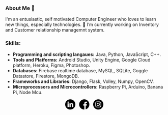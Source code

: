 ### About Me 👋
I'm an entusiastic, self motivated Computer Engineer who loves to learn new things, especially technologies.
🔭 I’m currently working on Inventory and Customer relationship managemnt system.

### Skills:

* **Programming and scripting langaues:** 
  Java, Python, JavaScript, C++.
* **Tools and Platforms:**
   Android Studio, Unity Engine, Google Cloud platform, Heroku, Figma, Photoshop.
* **Databases:** 
  Firebase realtime database, MySQL, SQLite, Goggle Datastore, Firestore, MongoDB.
* **Frameworks and Libraries:**
  Django, Flask, Volley, Numpy, OpenCV.
* **Microprocessors and Microcontrollers:**
   Raspberry Pi, Arduino, Banana Pi, Node Mcu.

<p align="center">
    <a href="https://www.linkedin.com/in/droidverine/"><img height="32" src="https://github.com/Droidverine/Droidverine/blob/master/img/linkedin.png"></a>&nbsp;&nbsp;
    <a href="https://www.facebook.com/Droidverine/"><img height="32" src="https://github.com/Droidverine/Droidverine/blob/master/img/facebook.png"></a>&nbsp;&nbsp;
    <a href="https://www.instagram.com/Droidverine/"><img height="32" src="https://github.com/Droidverine/Droidverine/blob/master/img/instagram-sketched.png"></a>&nbsp;&nbsp;
</p>


